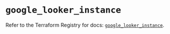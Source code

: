 # `google_looker_instance`

Refer to the Terraform Registry for docs: [`google_looker_instance`](https://registry.terraform.io/providers/hashicorp/google-beta/6.11.2/docs/resources/google_looker_instance).
